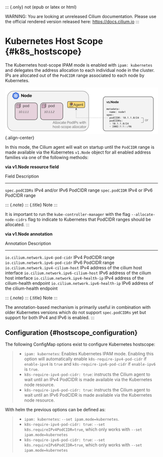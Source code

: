 ::: {.only}
not (epub or latex or html)

WARNING: You are looking at unreleased Cilium documentation. Please use
the official rendered version released here: <https://docs.cilium.io>
:::

Kubernetes Host Scope {#k8s_hostscope}
=====================

The Kubernetes host-scope IPAM mode is enabled with `ipam: kubernetes`
and delegates the address allocation to each individual node in the
cluster. IPs are allocated out of the `PodCIDR` range associated to each
node by Kubernetes.

![image](k8s_hostscope.png){.align-center}

In this mode, the Cilium agent will wait on startup until the `PodCIDR`
range is made available via the Kubernetes `v1.Node` object for all
enabled address families via one of the following methods:

**via v1.Node resource field**

  Field             Description
  ----------------- --------------------------------
  `spec.podCIDRs`   IPv4 and/or IPv6 PodCIDR range
  `spec.podCIDR`    IPv4 or IPv6 PodCIDR range

::: {.note}
::: {.title}
Note
:::

It is important to run the `kube-controller-manager` with the flag
`--allocate-node-cidrs` flag to indicate to Kubernetes that PodCIDR
ranges should be allocated.
:::

**via v1.Node annotation**

  Annotation                             Description
  -------------------------------------- --------------------------------------------
  `io.cilium.network.ipv4-pod-cidr`      IPv4 PodCIDR range
  `io.cilium.network.ipv6-pod-cidr`      IPv6 PodCIDR range
  `io.cilium.network.ipv4-cilium-host`   IPv4 address of the cilium host interface
  `io.cilium.network.ipv6-cilium-host`   IPv6 address of the cilium host interface
  `io.cilium.network.ipv4-health-ip`     IPv4 address of the cilium-health endpoint
  `io.cilium.network.ipv6-health-ip`     IPv6 address of the cilium-health endpoint

::: {.note}
::: {.title}
Note
:::

The annotation-based mechanism is primarily useful in combination with
older Kubernetes versions which do not support `spec.podCIDRs` yet but
support for both IPv4 and IPv6 is enabled.
:::

Configuration {#hostscope_configuration}
-------------

The following ConfigMap options exist to configure Kubernetes hostscope:

> -   `ipam: kubernetes`: Enables Kubernetes IPAM mode. Enabling this
>     option will automatically enable `k8s-require-ipv4-pod-cidr` if
>     `enable-ipv4` is `true` and `k8s-require-ipv6-pod-cidr` if
>     `enable-ipv6` is `true`.
> -   `k8s-require-ipv4-pod-cidr: true`: instructs the Cilium agent to
>     wait until an IPv4 PodCIDR is made available via the Kubernetes
>     node resource.
> -   `k8s-require-ipv6-pod-cidr: true`: instructs the Cilium agent to
>     wait until an IPv6 PodCIDR is made available via the Kubernetes
>     node resource.

With helm the previous options can be defined as:

> -   `ipam: kubernetes`: `--set ipam.mode=kubernetes`.
> -   `k8s-require-ipv4-pod-cidr: true`:
>     `--set k8s.requireIPv4PodCIDR=true`, which only works with
>     `--set ipam.mode=kubernetes`
> -   `k8s-require-ipv6-pod-cidr: true`:
>     `--set k8s.requireIPv6PodCIDR=true`, which only works with
>     `--set ipam.mode=kubernetes`
